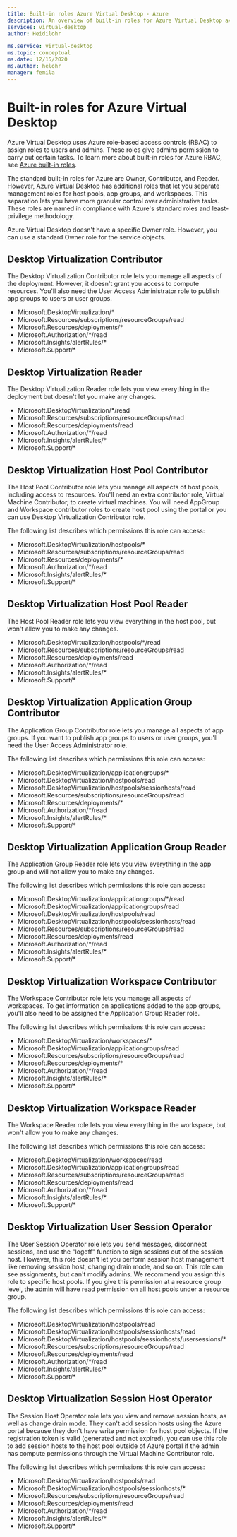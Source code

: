 ```yaml
---
title: Built-in roles Azure Virtual Desktop - Azure
description: An overview of built-in roles for Azure Virtual Desktop available for Azure RBAC.
services: virtual-desktop
author: Heidilohr

ms.service: virtual-desktop
ms.topic: conceptual
ms.date: 12/15/2020
ms.author: helohr
manager: femila
---
```

# Built-in roles for Azure Virtual Desktop

Azure Virtual Desktop uses Azure role-based access controls (RBAC) to assign roles to users and admins. These roles give admins permission to carry out certain tasks. To learn more about built-in roles for Azure RBAC, see [Azure built-in roles](../role-based-access-control/built-in-roles.md).

The standard built-in roles for Azure are Owner, Contributor, and Reader. However, Azure Virtual Desktop has additional roles that let you separate management roles for host pools, app groups, and workspaces. This separation lets you have more granular control over administrative tasks. These roles are named in compliance with Azure's standard roles and least-privilege methodology.

Azure Virtual Desktop doesn't have a specific Owner role. However, you can use a standard Owner role for the service objects.

## Desktop Virtualization Contributor

The Desktop Virtualization Contributor role lets you manage all aspects of the deployment. However, it doesn't grant you access to compute resources. You'll also need the User Access Administrator role to publish app groups to users or user groups.


- Microsoft.DesktopVirtualization/\* 
- Microsoft.Resources/subscriptions/resourceGroups/read
- Microsoft.Resources/deployments/\*
- Microsoft.Authorization/\*/read
- Microsoft.Insights/alertRules/\*
- Microsoft.Support/\*

## Desktop Virtualization Reader

The Desktop Virtualization Reader role lets you view everything in the deployment but doesn't let you make any changes.

- Microsoft.DesktopVirtualization/\*/read
- Microsoft.Resources/subscriptions/resourceGroups/read
- Microsoft.Resources/deployments/read
- Microsoft.Authorization/\*/read
- Microsoft.Insights/alertRules/\*
- Microsoft.Support/\*

## Desktop Virtualization Host Pool Contributor

The Host Pool Contributor role lets you manage all aspects of host pools, including access to resources. You'll need an extra contributor role, Virtual Machine Contributor, to create virtual machines. You will need AppGroup and Workspace contributor roles to create host pool using the portal or you can use Desktop Virtualization Contributor role.

The following list describes which permissions this role can access:

- Microsoft.DesktopVirtualization/hostpools/\*
- Microsoft.Resources/subscriptions/resourceGroups/read
- Microsoft.Resources/deployments/\*
- Microsoft.Authorization/\*/read
- Microsoft.Insights/alertRules/\*
- Microsoft.Support/\*

## Desktop Virtualization Host Pool Reader

The Host Pool Reader role lets you view everything in the host pool, but won't allow you to make any changes.

- Microsoft.DesktopVirtualization/hostpools/\*/read
- Microsoft.Resources/subscriptions/resourceGroups/read
- Microsoft.Resources/deployments/read
- Microsoft.Authorization/\*/read
- Microsoft.Insights/alertRules/\*
- Microsoft.Support/\*

## Desktop Virtualization Application Group Contributor

The Application Group Contributor role lets you manage all aspects of app groups. If you want to publish app groups to users or user groups, you'll need the User Access Administrator role.

The following list describes which permissions this role can access:

- Microsoft.DesktopVirtualization/applicationgroups/\*
- Microsoft.DesktopVirtualization/hostpools/read
- Microsoft.DesktopVirtualization/hostpools/sessionhosts/read
- Microsoft.Resources/subscriptions/resourceGroups/read
- Microsoft.Resources/deployments/\*
- Microsoft.Authorization/\*/read
- Microsoft.Insights/alertRules/\*
- Microsoft.Support/\*

## Desktop Virtualization Application Group Reader

The Application Group Reader role lets you view everything in the app group and will not allow you to make any changes.

The following list describes which permissions this role can access:

- Microsoft.DesktopVirtualization/applicationgroups/\*/read
- Microsoft.DesktopVirtualization/applicationgroups/read
- Microsoft.DesktopVirtualization/hostpools/read
- Microsoft.DesktopVirtualization/hostpools/sessionhosts/read
- Microsoft.Resources/subscriptions/resourceGroups/read
- Microsoft.Resources/deployments/read
- Microsoft.Authorization/\*/read
- Microsoft.Insights/alertRules/\*
- Microsoft.Support/\*

## Desktop Virtualization Workspace Contributor

The Workspace Contributor role lets you manage all aspects of workspaces. To get information on applications added to the app groups, you'll also need to be assigned the Application Group Reader role.

The following list describes which permissions this role can access:

- Microsoft.DesktopVirtualization/workspaces/\*
- Microsoft.DesktopVirtualization/applicationgroups/read
- Microsoft.Resources/subscriptions/resourceGroups/read
- Microsoft.Resources/deployments/\*
- Microsoft.Authorization/\*/read
- Microsoft.Insights/alertRules/\*
- Microsoft.Support/\*

## Desktop Virtualization Workspace Reader

The Workspace Reader role lets you view everything in the workspace, but won't allow you to make any changes.

The following list describes which permissions this role can access:

- Microsoft.DesktopVirtualization/workspaces/read
- Microsoft.DesktopVirtualization/applicationgroups/read
- Microsoft.Resources/subscriptions/resourceGroups/read
- Microsoft.Resources/deployments/read
- Microsoft.Authorization/\*/read
- Microsoft.Insights/alertRules/\*
- Microsoft.Support/\*

## Desktop Virtualization User Session Operator

The User Session Operator role lets you send messages, disconnect sessions, and use the "logoff" function to sign sessions out of the session host. However, this role doesn't let you perform session host management like removing session host, changing drain mode, and so on. This role can see assignments, but can't modify admins. We recommend you assign this role to specific host pools. If you give this permission at a resource group level, the admin will have read permission on all host pools under a resource group.

The following list describes which permissions this role can access:

- Microsoft.DesktopVirtualization/hostpools/read
- Microsoft.DesktopVirtualization/hostpools/sessionhosts/read
- Microsoft.DesktopVirtualization/hostpools/sessionhosts/usersessions/\*
- Microsoft.Resources/subscriptions/resourceGroups/read
- Microsoft.Resources/deployments/read
- Microsoft.Authorization/\*/read
- Microsoft.Insights/alertRules/\*
- Microsoft.Support/\*

## Desktop Virtualization Session Host Operator

The Session Host Operator role lets you view and remove session hosts, as well as change drain mode. They can't add session hosts using the Azure portal because they don't have write permission for host pool objects. If the registration token is valid (generated and not expired), you can use this role to add session hosts to the host pool outside of Azure portal if the admin has compute permissions  through the Virtual Machine Contributor role.

The following list describes which permissions this role can access:

- Microsoft.DesktopVirtualization/hostpools/read
- Microsoft.DesktopVirtualization/hostpools/sessionhosts/\*
- Microsoft.Resources/subscriptions/resourceGroups/read
- Microsoft.Resources/deployments/read
- Microsoft.Authorization/\*/read
- Microsoft.Insights/alertRules/\*
- Microsoft.Support/\*
